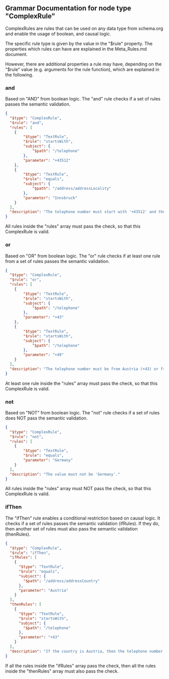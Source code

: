## Grammar Documentation for node type "ComplexRule"

ComplexRules are rules that can be used on any data type from schema.org and enable the usage of boolean, and causal logic.

The specific rule type is given by the value in the "$rule" property. The properties which rules can have are explained in the Meta_Rules.md document.

However, there are additional properties a rule may have, depending on the "$rule" value (e.g. arguments for the rule function), which are explained in the following.


### and

Based on "AND" from boolean logic. The "and" rule checks if a set of rules passes the semantic validation. 

```json
{
  "$type": "ComplexRule",
  "$rule": "and",
  "rules": [
    {
        "$type": "TextRule",
        "$rule": "startsWith",
        "subject": {
            "$path": "/telephone"
        },
        "parameter": "+43512"
    },
    {
        "$type": "TextRule",
        "$rule": "equals",
        "subject": {
            "$path": "/address/addressLocality"
        },
        "parameter": "Innsbruck"
    }
  ],
  "description": "The telephone number must start with '+43512' and the city must be 'Innsbruck'."
}
```
All rules inside the "rules" array must pass the check, so that this ComplexRule is valid.

### or

Based on "OR" from boolean logic. The "or" rule checks if at least one rule from a set of rules passes the semantic validation. 

```json
{
  "$type": "ComplexRule",
  "$rule": "or",
  "rules": [
    {
        "$type": "TextRule",
        "$rule": "startsWith",
        "subject": {
            "$path": "/telephone"
        },
        "parameter": "+43"
    },
    {
        "$type": "TextRule",
        "$rule": "startsWith",
        "subject": {
            "$path": "/telephone"
        },
        "parameter": "+49"
    }
  ],
  "description": "The telephone number must be from Austria (+43) or from Germany (+49)."
}
```
At least one rule inside the "rules" array must pass the check, so that this ComplexRule is valid.


### not

Based on "NOT" from boolean logic. The "not" rule checks if a set of rules does NOT pass the semantic validation. 

```json
{
  "$type": "ComplexRule",
  "$rule": "not",
  "rules": [
    {
        "$type": "TextRule",
        "$rule": "equals",
        "parameter": "Germany"
    }
  ],
  "description": "The value must not be 'Germany'."
}
```

All rules inside the "rules" array must NOT pass the check, so that this ComplexRule is valid.


### ifThen

The "ifThen" rule enables a conditional restriction based on causal logic. It checks if a set of rules passes the semantic validation (ifRules). If they do, then another set of rules must also pass the semantic validation (thenRules). 

```json
{
  "$type": "ComplexRule",
  "$rule": "ifThen",
  "ifRules": [
    {
      "$type": "TextRule",
      "$rule": "equals",
      "subject": {
        "$path": "/address/addressCountry"
      },
      "parameter": "Austria"
    }
  ],
  "thenRules": [
    {
      "$type": "TextRule",
      "$rule": "startsWith",
      "subject": {
        "$path": "/telephone"
      },
      "parameter": "+43"
    }
  ],
  "description": "If the country is Austria, then the telephone number must start with +43."
}
```

If all the rules inside the "ifRules" array pass the check, then all the rules inside the "thenRules" array must also pass the check.